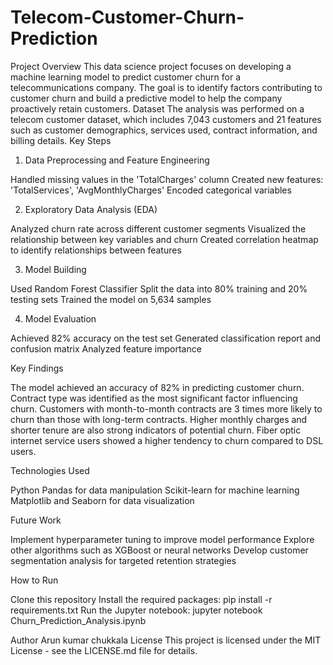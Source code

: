 # Telecom-Customer-Churn-Prediction
Project Overview
This data science project focuses on developing a machine learning model to predict customer churn for a telecommunications company. The goal is to identify factors contributing to customer churn and build a predictive model to help the company proactively retain customers.
Dataset
The analysis was performed on a telecom customer dataset, which includes 7,043 customers and 21 features such as customer demographics, services used, contract information, and billing details.
Key Steps
1. Data Preprocessing and Feature Engineering

Handled missing values in the 'TotalCharges' column
Created new features: 'TotalServices', 'AvgMonthlyCharges'
Encoded categorical variables

2. Exploratory Data Analysis (EDA)

Analyzed churn rate across different customer segments
Visualized the relationship between key variables and churn
Created correlation heatmap to identify relationships between features

3. Model Building

Used Random Forest Classifier
Split the data into 80% training and 20% testing sets
Trained the model on 5,634 samples

4. Model Evaluation

Achieved 82% accuracy on the test set
Generated classification report and confusion matrix
Analyzed feature importance

Key Findings

The model achieved an accuracy of 82% in predicting customer churn.
Contract type was identified as the most significant factor influencing churn.
Customers with month-to-month contracts are 3 times more likely to churn than those with long-term contracts.
Higher monthly charges and shorter tenure are also strong indicators of potential churn.
Fiber optic internet service users showed a higher tendency to churn compared to DSL users.

Technologies Used

Python
Pandas for data manipulation
Scikit-learn for machine learning
Matplotlib and Seaborn for data visualization

Future Work

Implement hyperparameter tuning to improve model performance
Explore other algorithms such as XGBoost or neural networks
Develop customer segmentation analysis for targeted retention strategies

How to Run

Clone this repository
Install the required packages: pip install -r requirements.txt
Run the Jupyter notebook: jupyter notebook Churn_Prediction_Analysis.ipynb

Author
Arun kumar chukkala
License
This project is licensed under the MIT License - see the LICENSE.md file for details.
